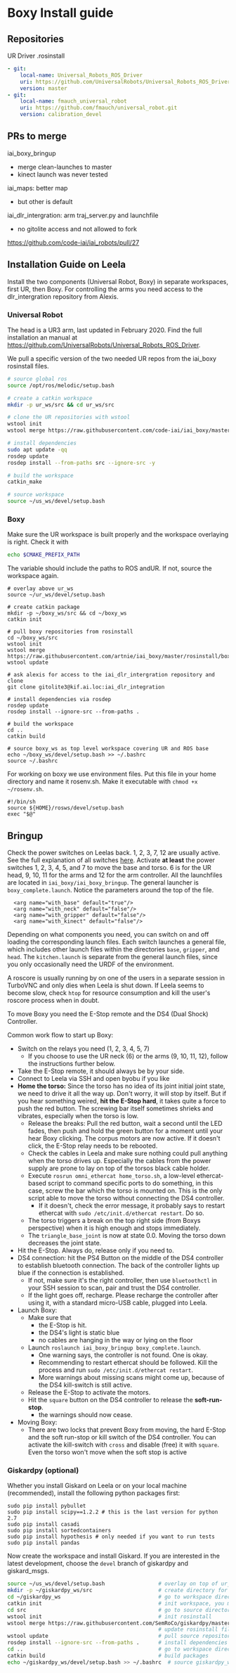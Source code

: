 # Boxy Install guide

## Repositories

UR Driver .rosinstall

```yaml
- git:
    local-name: Universal_Robots_ROS_Driver
    uri: https://github.com/UniversalRobots/Universal_Robots_ROS_Driver.git
    version: master
- git:
    local-name: fmauch_universal_robot
    uri: https://github.com/fmauch/universal_robot.git
    version: calibration_devel
```





## PRs to merge

iai_boxy_bringup

* merge clean-launches to master
* kinect launch was never tested

iai_maps: better map

* but other is default

iai_dlr_intergration: arm traj_server.py and launchfile

* no gitolite access and not allowed to fork



https://github.com/code-iai/iai_robots/pull/27

## Installation Guide on Leela

Install the two components (Universal Robot, Boxy) in separate workspaces, first UR, then Boxy. For controlling the arms you need access to the dlr_intergration repository from Alexis.

### Universal Robot

The head is a UR3 arm, last updated in February 2020. Find the full installation an manual at https://github.com/UniversalRobots/Universal_Robots_ROS_Driver.

We pull a specific version of the two needed UR repos from the iai_boxy rosinstall files.

```bash
# source global ros
source /opt/ros/melodic/setup.bash

# create a catkin workspace
mkdir -p ur_ws/src && cd ur_ws/src

# clone the UR repositories with wstool
wstool init
wstool merge https://raw.githubusercontent.com/code-iai/iai_boxy/master/rosinstall/universal_robots.rosinstall 

# install dependencies
sudo apt update -qq
rosdep update
rosdep install --from-paths src --ignore-src -y

# build the workspace
catkin_make

# source workspace
source ~/us_ws/devel/setup.bash
```

### Boxy

Make sure the UR workspace is built properly and the workspace overlaying is right. Check it with

```bash
echo $CMAKE_PREFIX_PATH
```

The variable should include the paths to ROS andUR. If not, source the workspace again.

```
# overlay above ur_ws
source ~/ur_ws/devel/setup.bash

# create catkin package
mkdir -p ~/boxy_ws/src && cd ~/boxy_ws
catkin init

# pull boxy repositories from rosinstall
cd ~/boxy_ws/src
wstool init
wstool merge https://raw.githubusercontent.com/artnie/iai_boxy/master/rosinstall/boxy_real.rosinstall
wstool update

# ask alexis for access to the iai_dlr_intergration repository and clone
git clone gitolite3@kif.ai.loc:iai_dlr_integration

# install dependencies via rosdep
rosdep update
rosdep install --ignore-src --from-paths .

# build the workspace
cd ..
catkin build

# source boxy_ws as top level workspace covering UR and ROS base
echo ~/boxy_ws/devel/setup.bash >> ~/.bashrc
source ~/.bashrc
```

For working on boxy we use environment files. Put this file in your home directory and name it rosenv.sh. Make it executable with `chmod +x ~/rosenv.sh`.

```
#!/bin/sh
source ${HOME}/rosws/devel/setup.bash
exec "$@"
```



## Bringup

Check the power switches on Leelas back. 1, 2, 3, 7, 12 are usually active. See the full explanation of all switches [here](https://toychest.ai.uni-bremen.de/wiki/ias:boxy_setup). Activate **at least** the power switches 1, 2, 3, 4, 5, and 7  to move the base and torso. 6 is for the UR head, 9, 10, 11 for the arms and 12 for the arm controller. All the launchfiles are located in `iai_boxy/iai_boxy_bringup`. The general launcher is `boxy_complete.launch`.  Notice the parameters around the top of the file.

```
  <arg name="with_base" default="true"/>
  <arg name="with_neck" default="false"/>
  <arg name="with_gripper" default="false"/>
  <arg name="with_kinect" default="false"/>
```

Depending on what components you need, you can switch on and off loading the corresponding launch files. Each switch launches a general file, which includes other launch files within the directories `base`, `gripper`, and `head`. The `kitchen.launch` is separate from the general launch files, since you only occasionally need the URDF of the environment. 

A roscore is usually running by on one of the users in a separate session in TurboVNC and only dies when Leela is shut down. If Leela seems to become slow, check `htop` for resource consumption and kill the user's roscore process when in doubt.

To move Boxy you need the E-Stop remote and the DS4 (Dual Shock) Controller.

Common work flow to start up Boxy:

* Switch on the relays you need (1, 2, 3, 4, 5, 7)
   * If you choose to use the UR neck (6) or the arms (9, 10, 11, 12), follow the instructions further below.
* Take the E-Stop remote, it should always be by your side.
* Connect to Leela via SSH and open byobu if you like
* **Home the torso:** Since the torso has no idea of its joint initial joint state, we need to drive it all the way up. Don't worry, it will stop by itself. But if you hear something weired, **hit the E-Stop hard**, it takes quite a force to push the red button. The screwing bar itself sometimes shrieks and vibrates, especially when the torso is low. 
   * Release the breaks: Pull the red button, wait a second until the LED fades, then push and hold the green button for a moment until your hear Boxy clicking. The corpus motors are now active. If it doesn't click, the E-Stop relay needs to be rebooted.
   * Check the cables in Leela and make sure nothing could pull anything when the torso drives up. Especially the cables from the power supply are prone to lay on top of the torsos black cable holder.
   * Execute `rosrun omni_ethercat home_torso.sh`, a low-level ethercat-based script to command specific ports to do something, in this case, screw the bar which the torso is mounted on. This is the only script able to move the torso without connecting the DS4 controller.
      * If it doesn't, check the error message, it probably says to restart ethercat with `sudo /etc/init.d/ethercat restart`. Do so.
   * The torso triggers a break on the top right side (from Boxys perspective) when it is high enough and stops immediately.
   * The `triangle_base_joint` is now at state 0.0. Moving the torso down decreases the joint state. 
* Hit the E-Stop. Always do, release only if you need to.
* DS4 connection: hit the PS4 Button on the middle of the DS4 controller to establish bluetooth connection. The back of the controller lights up blue if the connection is established. 
   * If not, make sure it's the right controller, then use `bluetoothctl` in your SSH session to scan, pair and trust the DS4 controller. 
   * If the light goes off, recharge. Please recharge the controller after using it, with a standard micro-USB cable, plugged into Leela.
* Launch Boxy: 
   * Make sure that
      * the E-Stop is hit.
      * the DS4's light is static blue
      * no cables are hanging in the way or lying on the floor
   * Launch `roslaunch iai_boxy_bringup boxy_complete.launch`. 
      * One warning says, the controller is not found. One is okay.
      * Recommending to restart ethercat should be followed. Kill the process and run `sudo /etc/init.d/ethercat restart`.
      * More warnings about missing scans might come up, because of the DS4 kill-switch is still active.
   * Release the E-Stop to activate the motors.
   * Hit the `square` button on the DS4 controller to release the **soft-run-stop**.
      * the warnings should now cease. 
* Moving Boxy:
   * There are two locks that prevent Boxy from moving, the hard E-Stop and the soft run-stop or kill switch of the DS4 controller. You can activate the kill-switch with `cross` and disable (free) it with `square`. Even the torso won't move when the soft stop is active



### Giskardpy (optional)

Whether you install Giskard on Leela or on your local machine (recommended), install the following python packages first:

```
sudo pip install pybullet
sudo pip install scipy==1.2.2 # this is the last version for python 2.7
sudo pip install casadi
sudo pip install sortedcontainers
sudo pip install hypothesis # only needed if you want to run tests
sudo pip install pandas
```

Now create the workspace and install Giskard. If you are interested in the latest development, choose the `devel` branch of giskardpy and giskard_msgs.

```bash
source ~/us_ws/devel/setup.bash                 # overlay on top of ur_ws, boxy_ws and ROS base
mkdir -p ~/giskardpy_ws/src                     # create directory for workspace
cd ~/giskardpy_ws                               # go to workspace directory
catkin init                                     # init workspace, you might have to pip install catkin-tools
cd src                                          # go to source directory of workspace
wstool init                                     # init rosinstall
wstool merge https://raw.githubusercontent.com/SemRoCo/giskardpy/master/rosinstall/catkin.rosinstall
                                                # update rosinstall file
wstool update                                   # pull source repositories
rosdep install --ignore-src --from-paths .      # install dependencies available through apt
cd ..                                           # go to workspace directory
catkin build                                    # build packages
echo ~/giskardpy_ws/devel/setup.bash >> ~/.bashrc  # source giskardpy_ws as overlaying on top
```

### 
